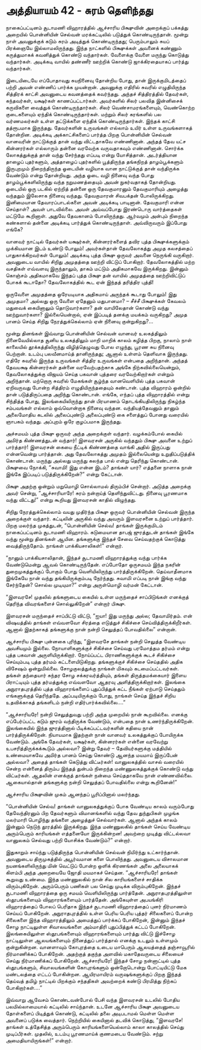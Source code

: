 # அத்தியாயம் 42 - சுரம் தெளிந்தது

நாகைப்பட்டினம் சூடாமணி விஹாரத்தில் ஆச்சாரிய பிக்ஷுவின் அறைக்குப் பக்கத்து அறையில் பொன்னியின் செல்வன் மரக்கட்டிலில் படுத்துக் கொண்டிருந்தான். மூன்று நாள் அவனுக்குக் கடும் சுரம் அடித்துக் கொண்டிருந்தது; பெரும்பாலும் சுயப் பிரக்ஞையே இல்லாமலிருந்தது. இந்த நாட்களில் பிக்ஷுக்கள் அவனைக் கண்ணும் கருத்துமாகக் கவனித்துக் கொண்டு வந்தார்கள். வேளைக்கு வேளை மருந்து கொடுத்து வந்தார்கள். அடிக்கடி வாயில் தண்ணீர் ஊற்றிக் கொண்டு ஜாக்கிரதையாகப் பார்த்து வந்தார்கள்.

இடையிடையே எப்போதாவது சுயநினைவு தோன்றிய போது, தான் இருக்குமிடத்தைப் பற்றி அவன் எண்ணிப் பார்க்க முயன்றான். அவனுக்கு எதிரில் சுவரில் எழுதியிருந்த சித்திரக் காட்சி அவனுடைய கவனத்தைக் கவர்ந்தது. அந்தச் சித்திரத்தில் தேவர்கள், கந்தவர்கள், யக்ஷர்கள் காணப்பட்டார்கள். அவர்களில் சிலர் பலவித இன்னிசைக் கருவிகளை வைத்துக் கொண்டிருந்தார்கள். சிலர் வெண்சாமரங்களையும், வெண்கொற்ற குடைகளையும் ஏந்திக் கொண்டிருந்தார்கள். மற்றும் சிலர் கரங்களில் பல வர்ணமலர்கள் உள்ள தட்டுக்களை ஏந்திக் கொண்டிருந்தார்கள். இந்தக் காட்சி தத்ரூபமாக இருந்தது. தேவர்களின் உருவங்கள் எல்லாம் உயிர் உள்ள உருவங்களாகத் தோன்றின. அடிக்கடி அக்காட்சிகளைப் பார்த்த பிறகு பொன்னியின் செல்வன் வானவரின் நாட்டுக்குத் தான் வந்து விட்டதாகவே எண்ணினான். அந்தத் தேவ யட்ச கின்னரர்கள் எல்லாரும் தன்னை வரவேற்க வருவதாகவும் எண்ணினான். சொர்க்க லோகத்துக்குத் தான் வந்து சேர்ந்தது எப்படி என்று யோசித்தான். அடர்த்தியான தாழைப் புதர்களும், அத்தாழைப் புதர்களில் பூத்திருந்த தங்கநிறத் தாழம்பூக்களும் இருபுறமும் நிறைந்திருந்த ஓடையின் வழியாக வான நாட்டுக்குத் தான் வந்திருக்க வேண்டும் என்று தோன்றியது. அந்த ஓடை வழி நினைவு வந்த போது தாழம்பூக்களிலிருந்து வந்த நறுமணத்தையும் அவன் நுகர்வதாகத் தோன்றியது. ஓடையில் ஒரு படகில் ஏற்றித் தன்னை ஒரு தேவகுமாரனும் தேவகுமாரியும் அழைத்து வந்ததும் இலேசாக நினைவு வந்தது. தேவகுமாரன் சிவபக்தன் போலிருக்கிறது. இனிமையான தேவாரப்பாடல்களை அவன் அடிக்கடி பாடினான். தேவகுமாரி என்ன செய்தாள்? அவள் பாடவில்லை. அவள் அவ்வப்போது இரண்டொரு வார்த்தைகள் மட்டுமே கூறினாள். அதுவே தேவகானம் போலிருந்தது. ஆர்வமும் அன்பும் நிறைந்த கண்களால் தன்னை அடிக்கடி பார்த்துக் கொண்டிருந்தாள். அவ்விருவரும் இப்போது எங்கே?

வானவர் நாட்டில் தேவர்கள் யக்ஷர்கள், கின்னரர்களைத் தவிர புத்த பிக்ஷுக்களுக்கும் முக்கியமான இடம் உண்டு போலும்! அவர்கள்தான் தேவலோகத்து அமுத கலசத்தைப் பாதுகாக்கிறவர்கள் போலும்! அடிக்கடி புத்த பிக்ஷு ஒருவர் அவனை நெருங்கி வருகிறார். அவனுடைய வாயில் சிறிது அமுதத்தை ஊற்றி விட்டுப் போகிறார். தேவலோகத்தில் மற்ற வசதிகள் எவ்வளவு இருந்தாலும், தாகம் மட்டும் அதிகமாகவே இருக்கிறது. இன்னும் கொஞ்சம் அதிகமாகவே இந்தப் புத்த பிக்ஷு தன் வாயில் அமுதத்தை ஊற்றிவிட்டுப் போகக் கூடாதோ? தேவலோகத்தில் கூட ஏன் இந்தத் தரித்திர புத்தி!

ஒருவேளை அமுதத்தை ஒரேயடியாக அதிகமாய் அருந்தக் கூடாது போலும்! இது அமுதமா? அல்லது ஒரு வேளை ஏதேனும் மதுபானமா? &#8211; சீச்சீ பிக்ஷுக்கள் கேவலம் மதுவைக் கையினாலும் தொடுவார்களா? தன் வாயிலேதான் கொண்டு வந்து ஊற்றுவார்களா? இல்லையென்றால், ஏன் இப்படித் தனக்கு மயக்கம் வருகிறது? அமுத பானம் செய்த சிறிது நேரத்துக்கெல்லாம் ஏன் நினைவு குன்றுகிறது?&#8230;

மூன்று தினங்கள் இவ்வாறு பொன்னியின் செல்வன் வானவர் உலகத்திலும் நினைவேயில்லாத சூனிய உலகத்திலும் மாறி மாறிக் காலம் கழித்த பிறகு, நாலாம் நாள் காலையில் தூக்கத்திலிருந்து விழித்தெழுவது போல எழுந்து, பூரண சுய நினைவு பெற்றான். உடம்பு பலவீனமாய்த் தானிருந்தது; ஆனால் உள்ளம் தெளிவாக இருந்தது. எதிரே சுவரில் இருந்த உருவங்கள் சித்திர உருவங்கள் என்பதை அறிந்தான். அந்தத் தேவயக்ஷ கின்னரர்கள் தன்னை வரவேற்பதற்காக அங்கே நிற்கவில்லையென்றும், தேவலோகத்துக்கு விஜயம் செய்த பகவான் புத்தரை வரவேற்கிறார்கள் என்றும் அறிந்தான். மற்றொரு சுவரில் மேகங்கள் சூழ்ந்த வானவெளியில் புத்த பகவான் ஏறிவருவது போன்ற சித்திரம் எழுதியிருந்ததையும் கண்டான். புத்த விஹாரம் ஒன்றில் தான் படுத்திருப்பதை அறிந்து கொண்டான். எங்கே, எந்தப் புத்த விஹாரத்தில் என்று சிந்தித்த போது, இலங்கையிலிருந்து தான் பிரயாணம் தொடங்கியதிலிருந்து நிகழ்ந்த சம்பவங்கள் எல்லாம் ஒவ்வொன்றாக நினைவு வந்தன. வந்தியத்தேவனும் தானும் அலைமோதிய கடலில் அலைப்புண்டு அலைப்புண்டு கை சளைத்துப் போனது வரையில் ஞாபகம் வந்தது. அப்புறம் ஒரே குழப்பமாக இருந்தது.

அச்சமயம் புத்த பிக்ஷு ஒருவர் அந்த அறைக்குள் வந்தார். வழக்கம்போல் கையில் அமிர்த கிண்ணத்துடன் வந்தார்! இளவரசன் அருகில் வந்ததும் பிக்ஷு அவனை உற்றுப் பார்த்தார்! இளவரசன் கையை நீட்டிக் கிண்ணத்தை வாங்கி அதில் இருப்பது என்னவென்று பார்த்தான். அது தேவலோகத்து அமுதம் இல்லையென்று உறுதிப்படுத்திக் கொண்டான். மருந்து அல்லது மருந்து கலந்த பால் என்று தெரிந்து கொண்டான். பிக்ஷுவை நோக்கி, &#8220;சுவாமி! இது என்ன இடம்? தாங்கள் யார்? எத்தனை நாளாக நான் இங்கே இப்படிப் படுத்திருக்கிறேன்?&#8221; என்று கேட்டான்.

பிக்ஷு அதற்கு ஒன்றும் மறுமொழி சொல்லாமல் திரும்பிச் சென்றார். அடுத்த அறைக்கு அவர் சென்று, &#8220;ஆச்சாரியாரே! சுரம் நன்றாய்த் தெளிந்துவிட்டது. நினைவு பூரணமாக வந்து விட்டது!&#8221; என்று கூறியது இளவரசன் காதில் விழுந்தது.

சிறிது நேரத்துக்கெல்லாம் வயது முதிர்ந்த பிக்ஷு ஒருவர் பொன்னியின் செல்வன் இருந்த அறைக்குள் வந்தார். கட்டிலின் அருகில் வந்து அவரும் இளவரசனை உற்றுப் பார்த்தார். பிறகு மலர்ந்த முகத்துடன், &#8220;பொன்னியின் செல்வ! தாங்கள் இருக்குமிடம் நாகைப்பட்டினம் சூடாமணி விஹாரம். கடுமையான தாபஜ் ஜுரத்துடன் தாங்கள் இங்கே வந்து மூன்று தினங்கள் ஆயின. தங்களுக்கு இந்தச் சேவை செய்வதற்குக் கொடுத்து வைத்திருந்தோம். நாங்கள் பாக்கியசாலிகள்!&#8221; என்றார்.

&#8220;நானும் பாக்கியசாலிதான், இந்தச் சூடாமணி விஹாரத்துக்கு வந்து பார்க்க வேண்டுமென்று ஆவல் கொண்டிருந்தேன். எப்போதோ ஒருசமயம் இந்த நகரின் துறைமுகத்துக்குப் போகும் போது வெளியிலிருந்து பார்த்திருக்கிறேன். தெய்வாதீனமாக இங்கேயே நான் வந்து தங்கியிருக்கும்படி நேர்ந்தது. சுவாமி எப்படி நான் இங்கு வந்து சேர்ந்தேன்? சொல்ல முடியுமா?&#8221; என்று அருள்மொழி வர்மன் கேட்டான்.

&#8220;இளவரசே! முதலில் தங்களுடைய கையில் உள்ள மருந்தைச் சாப்பிடுங்கள் எனக்குத் தெரிந்த விவரங்களைச் சொல்லுகிறேன்&#8221; என்றார் பிக்ஷு.

இளவரசன் மருந்தைச் சாப்பிட்டு விட்டு, &#8220;ஐயா! இது மருந்து அல்ல; தேவாமிர்தம். என் விஷயத்தில் தாங்கள் எவ்வளவோ சிரத்தை எடுத்துச் சிகிச்சை செய்வித்திருக்கிறீர்கள். ஆனால் இதற்காகத் தங்களுக்கு நான் நன்றி செலுத்தப் போவதில்லை&#8221; என்றான்.

ஆச்சாரிய பிக்ஷு புன்னகை புரிந்து, &#8220;இளவரசே தாங்கள் நன்றி செலுத்த வேண்டிய அவசியமும் இல்லை. நோயாளிகளுக்குச் சிகிச்சை செய்வது பரமோத்தம தர்மம் என்று புத்த பகவான் அருளியிருக்கிறார். நோய்ப்பட்ட பிராணிகளுக்குக் கூடச் சிகிச்சை செய்யும்படி புத்த தர்மம் கட்டளையிடுகிறது. தங்களுக்குச் சிகிச்சை செய்ததில் அதிக விசேஷம் ஒன்றுமில்லை. சோழகுலத்துக்கு நாங்கள் மிகவும் கடமைப்பட்டவர்கள். தங்கள் தந்தையார் சுந்தர சோழ சக்கரவர்த்தியும், தங்கள் திருத்தமக்கையார் இளைய பிராட்டியும் புத்த தர்மத்துக்கு எவ்வளவோ ஆதரவு அளித்திருக்கிறார்கள். இலங்கை அநுராதபுரத்தில் புத்த விஹாரங்களைப் புதுப்பித்துக் கட்ட நீங்கள் ஏற்பாடு செய்ததும் எங்களுக்குத் தெரிந்ததே. அப்படியிருக்கும் போது, நாங்கள் செய்த இந்தச் சிறிய உதவிக்காகத் தங்களிடம் நன்றி எதிர்பார்க்கவில்லை&#8230;.&#8221;

&#8220;ஆச்சாரியரே! நன்றி செலுத்துவது பற்றி அந்த முறையில் நான் கூறவில்லை. எனக்கு எப்பேர்ப்பட்ட கடும் ஜுரம் வந்திருக்க வேண்டும், என்பதை நான் உணர்ந்திருக்கிறேன். இலங்கையில் இந்த ஜுரத்தினால் பீடிக்கப்பட்டவர்களின் கதியை நான் பார்த்திருக்கிறேன். நியாயமாக இதற்குள் நான் வானவர் உலகத்துக்குப் போயிருக்க வேண்டும். அங்கே தேவர்கள், யக்ஷர்கள், கின்னரர்கள் என்னை வரவேற்று உபசரித்திருக்கக்கூடும் அல்லவா? இன்று தேவர் &#8211; தேவியர்களுக்கு மத்தியில் உண்மையாகவே அமிர்த பானம் செய்து கொண்டு ஆனந்த மயமாய் இருப்பேன் அல்லவா? அதைத் தாங்கள் கெடுத்து விட்டீர்கள்! வானுலகத்தில் வாசல் வரையில் சென்ற என்னைத் திரும்ப இந்தத் துன்பம் நிறைந்த மண்ணுலகத்துக்குக் கொண்டு வந்து விட்டீர்கள். ஆதலின் எனக்குத் தாங்கள் நன்மை செய்ததாகவே நான் எண்ணவில்லை. ஆகையால்தான் தங்களுக்கு நன்றி செலுத்தப் போவதில்லை என்று கூறினேன்!&#8221;

ஆச்சாரிய பிக்ஷுவின் முகம் ஆனந்தப் பூரிப்பினால் மலர்ந்தது.

&#8220;பொன்னியின் செல்வ! தாங்கள் வானுலகத்துக்குப் போக வேண்டிய காலம் வரும்போது தேவேந்திரனும் பிற தேவர்களும் விமானங்களில் வந்து தேவ துந்துபிகள் முழங்க மலர்மாரி பொழிந்து தங்களை அழைத்துச் செல்வார்கள். ஆனால் அந்தக் காலம் இன்னும் நெடுந் தூரத்தில் இருக்கிறது. இந்த மண்ணுலகில் தாங்கள் செய்ய வேண்டிய அரும்பெரும் காரியங்கள் எத்தனையோ இருக்கின்றன! அவற்றை முடித்து விட்டல்லவா வானுலகம் செல்வது பற்றி யோசிக்க வேண்டும்?&#8221; என்றார்.

இதுகாறும் சாய்ந்து படுத்திருந்த பொன்னியின் செல்வன் நிமிர்ந்து உட்கார்ந்தான். அவனுடைய திருமுகத்தில் அபூர்வமான களை பொலிந்தது. அவனுடைய விசாலமான நயனங்களிலிருந்து மின் வெட்டுப் போன்ற ஒளிக் கிரணங்கள் அலை அலையாகக் கிளம்பி அந்த அறையையே ஜோதி மயமாகச் செய்தன. &#8220;ஆச்சாரியரே! தாங்கள் கூறுவது உண்மை. இந்த மண்ணுலகில் நான் சில காரியங்களைச் சாதிக்க விரும்புகிறேன். அரும்பெரும் பணிகள் பல செய்து முடிக்க விரும்புகிறேன். இந்தச் சூடாமணி விஹாரத்தை ஒரு சமயம் வெளியிலிருந்து பார்த்தேன். அநுராதபுரத்திலுள்ள ஸ்தூபங்களையும் விஹாரங்களையும் பார்த்தேன். அங்கேயுள்ள அபயங்கிரி விஹாரத்தைப் போலப் பெரிதாக இந்தச் சூடாமணி விஹாரத்தைப் புனர் நிர்மாணம் செய்யப் போகிறேன். அநுராதபுரத்தில் உள்ள பெரிய பெரிய புத்தர் சிலைகளைப் போன்ற சிலைகளை இந்த விஹாரத்திலும் அமைத்துப் பார்க்கப் போகிறேன், இன்னும் இந்தச் சோழ நாட்டிலுள்ள சிவாலயங்களை அம்மாதிரி புதுப்பித்துக் கட்டப் போகிறேன். இலங்கையிலுள்ள ஸ்தூபங்களையும் விஹாரங்களையும் பார்த்து விட்டு இச்சோழ நாட்டிலுள்ள ஆலயங்களையும் நினைத்துப் பார்த்தால் எனக்கு உடலும் உள்ளமும் குன்றுகின்றன. வானளாவும் கோபுரத்தை உடைய மாபெரும் ஆலயத்தைத் தஞ்சாவூரில் நிர்மாணிக்கப் போகிறேன். அதற்குத் தகுந்த அளவில் மகாதேவருடைய சிலையைச் செய்து நிர்மாணிக்கப் போகிறேன். ஆச்சாரியரே! இந்தச் சோழ நன்னாட்டில் புத்த ஸ்தூபங்களும், சிவாலயங்களின் கோபுரங்களும் ஒன்றோடொன்று போட்டியிட்டு மேக மண்டலத்தை எட்டப் போகின்றன. ஆயிரமாயிரம் வருஷங்களுக்குப் பிறகு இந்தத் தெய்வத் தமிழ் நாட்டில் பிறக்கும் சந்ததிகள் அவற்றைக் கண்டு பிரமித்து நிற்கப் போகிறார்கள்&#8230;.&#8221;

இவ்வாறு ஆவேசம் கொண்டவன்போல் பேசி வந்த இளவரசன் உடலில் போதிய பலமில்லாமையால் கட்டிலில் சாய்ந்தான். உடனே ஆச்சாரிய பிக்ஷு அவனுடைய தோள்களைப் பிடித்துக் கொண்டு, கட்டிலில் தலை அடிபடாமல் மெள்ள மெள்ள அவனைப் படுக்க வைத்தார். நெற்றியில் கையினால் தடவிக் கொடுத்து, &#8220;இளவரசே! தாங்கள் உத்தேசித்த அரும்பெரும் காரியங்களையெல்லாம் காலா காலத்தில் செய்து முடிப்பீர்கள். முதலில், உடம்பு பூரணமாய்க் குணமடைய வேண்டும். சற்று அமைதியாயிருங்கள்!&#8221; என்றார்.